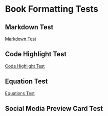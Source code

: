 # Book Formatting Tests

## Markdown Test

[Markdown Test](markdown-test.md)

## Code Highlight Test

[Code Highlight Test](code-highlight-test.md)

## Equation Test
[Equations Test](equations-test.md)

## Social Media Preview Card Test
